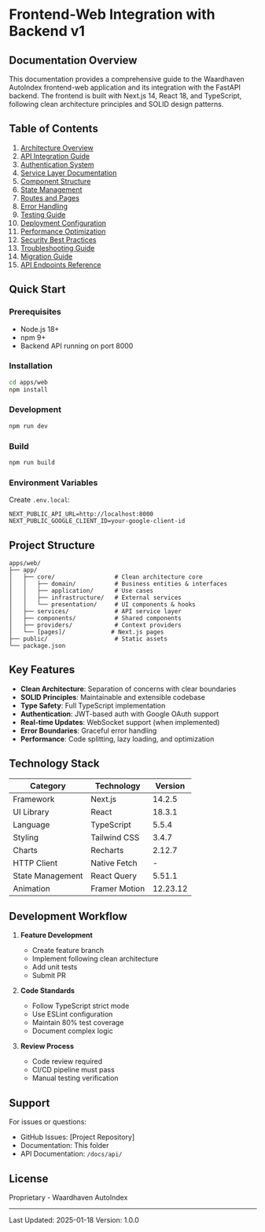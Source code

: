 # Frontend-Web Integration with Backend v1

## Documentation Overview

This documentation provides a comprehensive guide to the Waardhaven AutoIndex frontend-web application and its integration with the FastAPI backend. The frontend is built with Next.js 14, React 18, and TypeScript, following clean architecture principles and SOLID design patterns.

## Table of Contents

1. [Architecture Overview](./01-architecture-overview.md)
2. [API Integration Guide](./02-api-integration-guide.md)
3. [Authentication System](./03-authentication-system.md)
4. [Service Layer Documentation](./04-service-layer.md)
5. [Component Structure](./05-component-structure.md)
6. [State Management](./06-state-management.md)
7. [Routes and Pages](./07-routes-and-pages.md)
8. [Error Handling](./08-error-handling.md)
9. [Testing Guide](./09-testing-guide.md)
10. [Deployment Configuration](./10-deployment-configuration.md)
11. [Performance Optimization](./11-performance-optimization.md)
12. [Security Best Practices](./12-security-best-practices.md)
13. [Troubleshooting Guide](./13-troubleshooting-guide.md)
14. [Migration Guide](./14-migration-guide.md)
15. [API Endpoints Reference](./15-api-endpoints-reference.md)

## Quick Start

### Prerequisites
- Node.js 18+ 
- npm 9+
- Backend API running on port 8000

### Installation
```bash
cd apps/web
npm install
```

### Development
```bash
npm run dev
```

### Build
```bash
npm run build
```

### Environment Variables
Create `.env.local`:
```env
NEXT_PUBLIC_API_URL=http://localhost:8000
NEXT_PUBLIC_GOOGLE_CLIENT_ID=your-google-client-id
```

## Project Structure

```
apps/web/
├── app/
│   ├── core/                 # Clean architecture core
│   │   ├── domain/           # Business entities & interfaces
│   │   ├── application/      # Use cases
│   │   ├── infrastructure/   # External services
│   │   └── presentation/     # UI components & hooks
│   ├── services/             # API service layer
│   ├── components/           # Shared components
│   ├── providers/            # Context providers
│   └── [pages]/             # Next.js pages
├── public/                   # Static assets
└── package.json
```

## Key Features

- **Clean Architecture**: Separation of concerns with clear boundaries
- **SOLID Principles**: Maintainable and extensible codebase
- **Type Safety**: Full TypeScript implementation
- **Authentication**: JWT-based auth with Google OAuth support
- **Real-time Updates**: WebSocket support (when implemented)
- **Error Boundaries**: Graceful error handling
- **Performance**: Code splitting, lazy loading, and optimization

## Technology Stack

| Category | Technology | Version |
|----------|------------|---------|
| Framework | Next.js | 14.2.5 |
| UI Library | React | 18.3.1 |
| Language | TypeScript | 5.5.4 |
| Styling | Tailwind CSS | 3.4.7 |
| Charts | Recharts | 2.12.7 |
| HTTP Client | Native Fetch | - |
| State Management | React Query | 5.51.1 |
| Animation | Framer Motion | 12.23.12 |

## Development Workflow

1. **Feature Development**
   - Create feature branch
   - Implement following clean architecture
   - Add unit tests
   - Submit PR

2. **Code Standards**
   - Follow TypeScript strict mode
   - Use ESLint configuration
   - Maintain 80% test coverage
   - Document complex logic

3. **Review Process**
   - Code review required
   - CI/CD pipeline must pass
   - Manual testing verification

## Support

For issues or questions:
- GitHub Issues: [Project Repository]
- Documentation: This folder
- API Documentation: `/docs/api/`

## License

Proprietary - Waardhaven AutoIndex

---

Last Updated: 2025-01-18
Version: 1.0.0